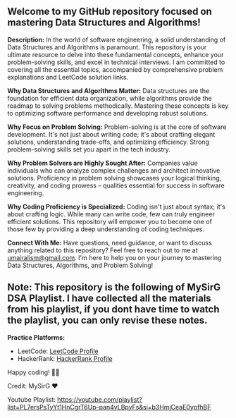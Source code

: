 ## Welcome to my GitHub repository focused on mastering Data Structures and Algorithms! 

**Description:**
In the world of software engineering, a solid understanding of Data Structures and Algorithms is paramount. This repository is your ultimate resource to delve into these fundamental concepts, enhance your problem-solving skills, and excel in technical interviews. I am committed to covering all the essential topics, accompanied by comprehensive problem explanations and LeetCode solution links.

**Why Data Structures and Algorithms Matter:**
Data structures are the foundation for efficient data organization, while algorithms provide the roadmap to solving problems methodically. Mastering these concepts is key to optimizing software performance and developing robust solutions.

**Why Focus on Problem Solving:**
Problem-solving is at the core of software development. It's not just about writing code; it's about crafting elegant solutions, understanding trade-offs, and optimizing efficiency. Strong problem-solving skills set you apart in the tech industry.

**Why Problem Solvers are Highly Sought After:**
Companies value individuals who can analyze complex challenges and architect innovative solutions. Proficiency in problem solving showcases your logical thinking, creativity, and coding prowess – qualities essential for success in software engineering.

**Why Coding Proficiency is Specialized:**
Coding isn't just about syntax; it's about crafting logic. While many can write code, few can truly engineer efficient solutions. This repository will empower you to become one of those few by providing a deep understanding of coding techniques.

**Connect With Me:**
Have questions, need guidance, or want to discuss anything related to this repository? Feel free to reach out to me at umairalism@gmail.com. I'm here to help you on your journey to mastering Data Structures, Algorithms, and Problem Solving!


## **Note**: This repository is the following of MySirG DSA Playlist. I have collected all the materials from his playlist, if you dont have time to watch the playlist, you can only revise these notes.

**Practice Platforms:**
- LeetCode: [LeetCode Profile](https://leetcode.com/YourProfile)
- HackerRank: [HackerRank Profile](https://www.hackerrank.com/YourProfile)

Happy coding! 👩‍💻

Credit: MySirG ❤️

Youtube Playlist: https://youtube.com/playlist?list=PL7ersPsTyYt1HnCgrT6Up-pan4yLBpyFs&si=b3HmiCeaE0ypfhBF
